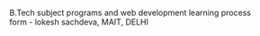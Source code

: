 B.Tech subject programs and web development learning process 
<br>
form - lokesh sachdeva, MAIT, DELHI
